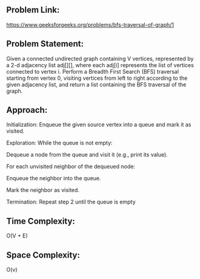 ## Problem Link:
https://www.geeksforgeeks.org/problems/bfs-traversal-of-graph/1

## Problem Statement:
Given a connected undirected graph containing V vertices, represented by a 2-d adjacency list adj[][], where each adj[i] represents the list of vertices connected to vertex i. Perform a Breadth First Search (BFS) traversal starting from vertex 0, visiting vertices from left to right according to the given adjacency list, and return a list containing the BFS traversal of the graph.

## Approach:
Initialization: Enqueue the given source vertex into a queue and mark it as visited.


Exploration: While the queue is not empty:


Dequeue a node from the queue and visit it (e.g., print its value).


For each unvisited neighbor of the dequeued node:


Enqueue the neighbor into the queue.


Mark the neighbor as visited.


Termination: Repeat step 2 until the queue is empty

## Time Complexity:
O(V + E)

## Space Complexity:
O(v)
